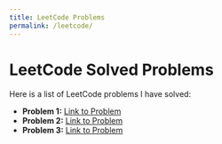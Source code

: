 ```yaml
---
title: LeetCode Problems
permalink: /leetcode/
---
```


# LeetCode Solved Problems

Here is a list of LeetCode problems I have solved:

- **Problem 1:** [Link to Problem](https://leetcode.com/problems/problem-1/)
- **Problem 2:** [Link to Problem](https://leetcode.com/problems/problem-2/)
- **Problem 3:** [Link to Problem](https://leetcode.com/problems/problem-3/)
